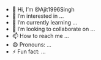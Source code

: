 - 👋 Hi, I’m @Ajit1996Singh
- 👀 I’m interested in ...
- 🌱 I’m currently learning ...
- 💞️ I’m looking to collaborate on ...
- 📫 How to reach me ...
- 😄 Pronouns: ...
- ⚡ Fun fact: ...

<!---
Ajit1996Singh/Ajit1996Singh is a ✨ special ✨ repository because its `README.md` (this file) appears on your GitHub profile.
You can click the Preview link to take a look at your changes.
--->
